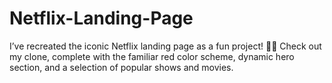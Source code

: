 # Netflix-Landing-Page
 I’ve recreated the iconic Netflix landing page as a fun project! 🎥🍿 Check out my clone, complete with the familiar red color scheme, dynamic hero section, and a selection of popular shows and movies. 
